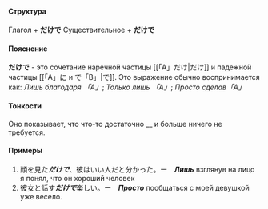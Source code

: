 #### Структура
Глагол + **だけで**
Существительное + **だけで**
#### Пояснение
**だけで** - это сочетание наречной частицы [[「A」だけ|だけ]] и падежной частицы [[「A」に и で「B」|で]]. Это выражение обычно воспринимается как:
*Лишь благодаря 「A」*; *Только лишь 「A」*; *Просто сделав「A」*
#### Тонкости
Оно показывает, что что-то достаточно __ и больше ничего не требуется.
#### Примеры
1. 顔を見た***だけで***、彼はいい人だと分かった。ー　***Лишь*** взглянув на лицо я понял, что он хороший человек
2. 彼女と話す***だけで***楽しい。ー　***Просто*** пообщаться с моей девушкой уже весело.